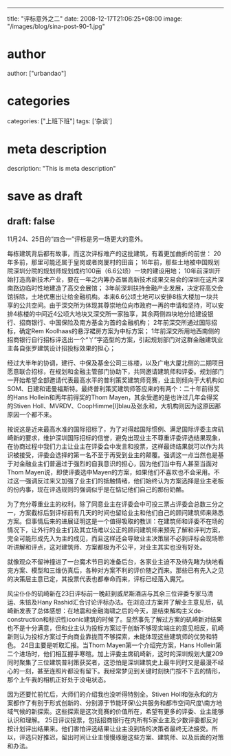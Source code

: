 
---
title: "评标意外之二"
date: 2008-12-17T21:06:25+08:00
image: "/images/blog/sina-post-90-1.jpg"
# author
author: ["urbandao"]
# categories
categories: ["上班下班"]
tags: ['杂谈']
# meta description
description: "This is meta description"
# save as draft
draft: false
---

11月24、25日的“四合一”评标是另一场更大的意外。

每栋建筑背后都有故事，而这次评标难产的这批建筑，有着更加曲折的前世：
20年多前，那里可能还属于皇岗或者岗厦村的田亩；
16年前，那些土地被中国规划院深圳分院的规划师规划成约100亩（6.6公顷）一块的建设用地；
10年前深圳开始打造高新技术产业，要在一年之内筹办首届高新技术成果交易会的深圳在这片深南路边临时性地建造了高交会展馆；
3年前深圳扶持金融产业发展，决定将高交会馆拆除，土地优惠出让给金融机构。本来6.6公顷土地可以安排8栋大楼加一块共享的公共空间。由于深交所为体现其尊崇地位向市政府一再的申请和坚持，可以安排4栋楼的中间近4公顷大地块又深交所一家独享，其余两侧四块地分给建设银行、招商银行、中国保险及南方基金为首的金融机构；
2年前深交所通过国际招标，确定Rem Koolhaas的悬浮裙房方案为中标方案；
1年前深交所用地西南侧的招商银行自行招标评选出一个“丫”字造型的方案，引起规划部门对这群金融建筑业主各自张罗建筑设计招投标效果的担心；

经过大半年的协调，建行、中保及基金公司三栋楼，以及广电大厦北侧的二期项目愿意联合招标，在规划和金融主管部门协助下，共同邀请建筑师和评委。规划部门一开始希望全部邀请代表最高水平的普利策奖建筑师竞赛，业主则倾向于大机构如SOM、日建和诺曼福斯特。最终普利策奖建筑师答应来的有两个：二十年前得奖的Hans Hollein和两年前得奖的Thom Mayen，其余受邀的是也许过几年会得奖的Stiven Holl、MVRDV、CoopHimme[l]blau及张永和，大机构则因为这原因那原因一个都不来。

按说这是近来最高水准的国际招标了，为了对得起国际惯例、满足国际评委主席矶崎新的要求，维护深圳国际招标的信誉，避免出现业主不尊重评委评选结果现象，在协商过程中我们力主让业主在评委会中发言和投票，这样最终结果就可以作为共识被接受，评委会选择的第一名不至于再受到业主的颠覆。强调这一点当然也是基于对金融业主们普遍过于强烈的自我意识的担心，因为他们当中有人甚至当面对Thom Mayen说，即使评委选中Mayen的方案，如果他们不喜欢也不会采用。不过这一强调反过来又加强了业主们的抵触情绪，他们始终认为方案选择是业主老板的份内事，现在评选规则的强调似乎是在惦记他们自己的那份奶酪。

为了充分尊重业主的权利，除了同意业主在评委会中可投三票占评委会总数三分之一，方案截标后到评标前有几天的时间也留给业主和他们自己的顾问建筑师来熟悉方案。但事情后来的进展证明这是一个值得吸取的教训：在建筑师和评委不在场的情况下，让外行的业主们及其立场难以公正的顾问建筑师来预先了解和评判方案，完全可能形成先入为主的成见，而且这样还会导致业主决策层不必到评标会现场聆听讲解和评点，这对建筑师、方案都极为不公平，对业主其实也没有好处。

就像观众不留神撞进了一台魔术节目的准备后台，各家业主迫不及待先睹为快地看完方案、模型和三维仿真后，各种对方案不利的评价随之而来。那些已有先入之见的决策层主意已定，其投票代表也都奉命而来，评标已经落入魔咒。

风尘仆仆的矶崎新在23日评标前一晚赶到威尼斯酒店与其余三位评委专家马清运、朱锫及Hany Rashid汇合讨论评标办法。在浏览过方案并了解业主意见后，矶崎新发表了总体感想：在地震和金融海啸之后的今天，是结束解构主义de-construction和标识性iconic建筑的时候了。显然事先了解过方案的矶崎新对结果也不是十分满意，但和业主认为投标方案过于创新不够现实端庄的意见相反，矶崎新则认为投标方案过于向商业靠拢而不够探索，未能体现这些建筑师的优势和特色。
24日主要是听取汇报。当Thom Mayen第一个介绍完方案，Hans Hollein第二个进场时，他们相互握手寒暄。加上评委主席矶崎新，这时的深圳规划大厦209同时聚集了三位建筑普利策获奖者，这恐怕是深圳建筑史上最牛同时又是最漫不经心的一刻，甚至连照片都没有留下。我经常梦见到关键时刻快门按不下去的情形，那个上午我的相机正好处于没电状态。

因为还要忙前忙后，大师们的介绍我也没听得特别全。Stiven Holl和张永和的方案都作了有别于形式创新的、分别源于节能环保\公共服务和都市空间尺度\南方地域气候的新探索。这些探索是这次竞赛的价值所在，希望有更多的评委、业主能够认识和理解。
25日评议投票，包括招商银行在内所有5家业主及少数评委都反对按计划评出结果来。他们害怕评选结果让业主没到场的决策者最终无法接受。所以，评选只好推迟，留出时间让业主慢慢琢磨这些方案、建筑师、以及后面的对策和办法。
